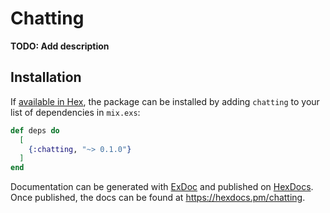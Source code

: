 # Chatting

**TODO: Add description**

## Installation

If [available in Hex](https://hex.pm/docs/publish), the package can be installed
by adding `chatting` to your list of dependencies in `mix.exs`:

```elixir
def deps do
  [
    {:chatting, "~> 0.1.0"}
  ]
end
```

Documentation can be generated with [ExDoc](https://github.com/elixir-lang/ex_doc)
and published on [HexDocs](https://hexdocs.pm). Once published, the docs can
be found at <https://hexdocs.pm/chatting>.

